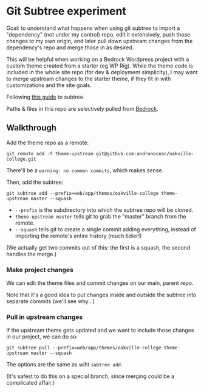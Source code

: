 # Git Subtree experiment

Goal: to understand what happens when using git subtree to import a "dependency" (not under my control) repo, edit it extensively, push those changes to my own origin, and later pull down upstream changes from the dependency's repo and merge those in as desired.

This will be helpful when working on a Bedrock Wordpress project with a custom theme created from a starter (eg WP Rig). While the theme code is included in the whole site repo (for dev & deployment simplicity), I may want to merge upstream changes to the starter theme, if they fit in with customizations and the site goals.

Following [this guide](https://www.atlassian.com/git/tutorials/git-subtree) to subtree.

Paths & files in this repo are selectively pulled from [Bedrock](https://github.com/roots/bedrock).

## Walkthrough

Add the theme repo as a remote:

 `git remote add -f theme-upstream git@github.com:andronocean/oakville-college.git`

There'll be a `warning: no common commits`, which makes sense.

Then, add the subtree:

`git subtree add --prefix=web/app/themes/oakville-college theme-upstream master --squash`

- `--prefix` is the subdirectory into which the subtree repo will be cloned.
- `theme-upstream master` tells git to grab the "master" branch from the remote.
- `--squash` tells git to create a single commit adding everything, instead of importing the remote's entire history (much tidier!)

(We actually get two commits out of this: the first is a squash, the second handles the merge.)

### Make project changes

We can edit the theme files and commit changes on our main, parent repo.

Note that it's a good idea to put changes inside and outside the subtree into separate commits (we'll see why...)

### Pull in upstream changes

If the upstream theme gets updated and we want to include those changes in our project, we can do so:

`git subtree pull --prefix=web/app/themes/oakville-college theme-upstream master --squash`

The options are the same as wiht `subtree add`.

(It's safest to do this on a special branch, since merging could be a complicated affair.)
